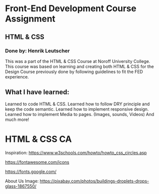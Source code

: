 # Front-End Development Course Assignment
## HTML & CSS
### Done by: Henrik Leutscher

This was a part of the HTML & CSS Course at Noroff University College.
This course was based on learning and creating both HTML & CSS for the Design Course previously done by following guidelines to fit the FED experience.

## What I have learned:
Learned to code HTML & CSS.
Learned how to follow DRY principle and keep the code semantic.
Learned how to implement responsive design.
Learned how to implement Media to pages. (Images, sounds, Videos)
And much more!

# HTML & CSS CA

Inspiration:
https://www.w3schools.com/howto/howto_css_circles.asp

https://fontawesome.com/icons

https://fonts.google.com/

About Us Image:
https://pixabay.com/photos/buildings-droplets-drops-glass-1867550/
